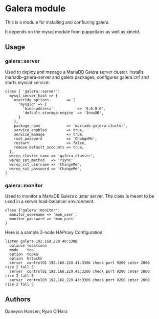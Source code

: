 # Galera module

This is a module for installing and confiuring galera.

It depends on the mysql module from puppetlabs as well as xinetd.

## Usage

### galera::server

  Used to deploy and manage a MariaDB Galera server cluster. Installs
  mariadb-galera-server and galera packages, configures galera.cnf and
  starts mysqld service:

    class { 'galera::server':
      mysql_server_hash => {
        override_options        => {
          'mysqld' => {
            'bind-address'           => '0.0.0.0',
            'default-storage-engine' => 'InnoDB',
          }
        },
        package_name            => 'mariadb-galera-cluster',
        service_enabled         => true,
        service_manage          => true,
        root_password           => 'ChangeMe',
        restart                 => false,
        remove_default_accounts => true,
      },
      wsrep_cluster_name => 'galera_cluster',
      wsrep_sst_method   => 'rsync'
      wsrep_sst_username => 'ChangeMe',
      wsrep_sst_password => 'ChangeMe',
    }

### galera::monitor

  Used to monitor a MariaDB Galera cluster server. The class is meant
  to be used in a server load-balancer environment.

    class {'galera::monitor':
      monitor_username => 'mon_user',
      monitor_password => 'mon_pass'
    }

  Here is a sample 3-node HAProxy Configuration:

    listen galera 192.168.220.40:3306
      balance leastconn
      mode    tcp
      option  tcpka
      option  httpchk
      server  control01 192.168.220.41:3306 check port 9200 inter 2000 rise 2 fall 5
      server  control02 192.168.220.42:3306 check port 9200 inter 2000 rise 2 fall 5
      server  control03 192.168.220.43:3306 check port 9200 inter 2000 rise 2 fall 5

## Authors

Daneyon Hansen, Ryan O'Hara
